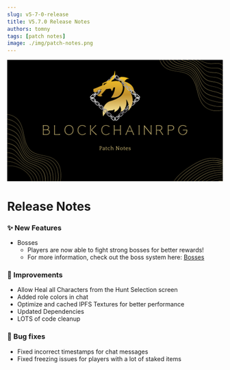 ```yaml
---
slug: v5-7-0-release
title: V5.7.0 Release Notes
authors: tomny
tags: [patch notes]
image: ./img/patch-notes.png
---
```


![Banner](./img/patch-notes.png)

# Release Notes

### ✨ New Features

- Bosses
  - Players are now able to fight strong bosses for better rewards!
  - For more information, check out the boss system here: [Bosses](/docs/game-mechanics/bosses)

### 🎨 Improvements

- Allow Heal all Characters from the Hunt Selection screen
- Added role colors in chat
- Optimize and cached IPFS Textures for better performance
- Updated Dependencies
- LOTS of code cleanup

### 🐛 Bug fixes

- Fixed incorrect timestamps for chat messages
- Fixed freezing issues for players with a lot of staked items
